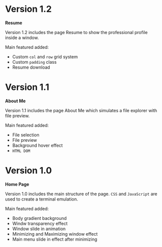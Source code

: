  # Version 1.2

 **Resume**

 Version 1.2 includes the page Resume to show the professional profile inside a window.

 Main featured added:
 - Custom ``col`` and ``row`` grid system
 - Custom ``padding`` class
 - Resume download
 
 # Version 1.1

 **About Me**

 Version 1.1 includes the page About Me which simulates a file explorer with file preview.

 Main featured added:
 - File selection
 - File preview
 - Background hover effect
 - ``HTML DOM``
 
 # Version 1.0

 **Home Page**

 Version 1.0 includes the main structure of the page. ``CSS`` and ``JavaScript`` are used to create a terminal emulation.

 Main featured added:
 - Body gradient background
 - Windw transparency effect
 - Window slide in animation
 - Minimizing and Maximizing window effect
 - Main menu slide in effect after minimizing
 
